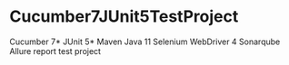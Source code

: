 # Cucumber7JUnit5TestProject
Cucumber 7* 
JUnit 5* 
Maven 
Java 11
Selenium WebDriver 4
Sonarqube
Allure report
test project
